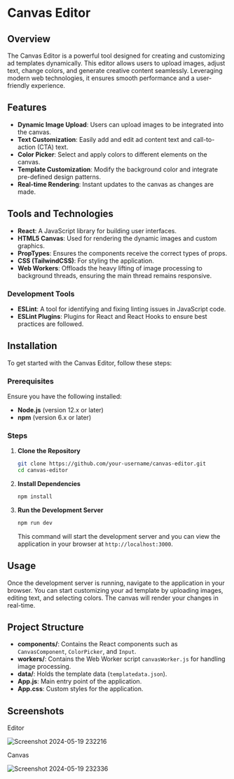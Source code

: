 # Canvas Editor

## Overview

The Canvas Editor is a powerful tool designed for creating and customizing ad templates dynamically. This editor allows users to upload images, adjust text, change colors, and generate creative content seamlessly. Leveraging modern web technologies, it ensures smooth performance and a user-friendly experience.

## Features

- **Dynamic Image Upload**: Users can upload images to be integrated into the canvas.
- **Text Customization**: Easily add and edit ad content text and call-to-action (CTA) text.
- **Color Picker**: Select and apply colors to different elements on the canvas.
- **Template Customization**: Modify the background color and integrate pre-defined design patterns.
- **Real-time Rendering**: Instant updates to the canvas as changes are made.

## Tools and Technologies

- **React**: A JavaScript library for building user interfaces.
- **HTML5 Canvas**: Used for rendering the dynamic images and custom graphics.
- **PropTypes**: Ensures the components receive the correct types of props.
- **CSS (TailwindCSS)**: For styling the application.
- **Web Workers**: Offloads the heavy lifting of image processing to background threads, ensuring the main thread remains responsive.

### Development Tools

- **ESLint**: A tool for identifying and fixing linting issues in JavaScript code.
- **ESLint Plugins**: Plugins for React and React Hooks to ensure best practices are followed.

## Installation

To get started with the Canvas Editor, follow these steps:

### Prerequisites

Ensure you have the following installed:

- **Node.js** (version 12.x or later)
- **npm** (version 6.x or later)

### Steps

1. **Clone the Repository**

   ```bash
   git clone https://github.com/your-username/canvas-editor.git
   cd canvas-editor
   ```

2. **Install Dependencies**

   ```bash
   npm install
   ```

3. **Run the Development Server**

   ```bash
   npm run dev
   ```

   This command will start the development server and you can view the application in your browser at `http://localhost:3000`.

## Usage

Once the development server is running, navigate to the application in your browser. You can start customizing your ad template by uploading images, editing text, and selecting colors. The canvas will render your changes in real-time.

## Project Structure

- **components/**: Contains the React components such as `CanvasComponent`, `ColorPicker`, and `Input`.
- **workers/**: Contains the Web Worker script `canvasWorker.js` for handling image processing.
- **data/**: Holds the template data (`templatedata.json`).
- **App.js**: Main entry point of the application.
- **App.css**: Custom styles for the application.

## Screenshots

Editor

![Screenshot 2024-05-19 232216](https://github.com/sshiwangi/canvas-editor/assets/77545230/42bb7d1d-bc50-4fb3-bcbe-f55ee2fd2e81)

Canvas

![Screenshot 2024-05-19 232336](https://github.com/sshiwangi/canvas-editor/assets/77545230/4c8229dc-c7c0-431a-8590-6f3e6c7d0433)

